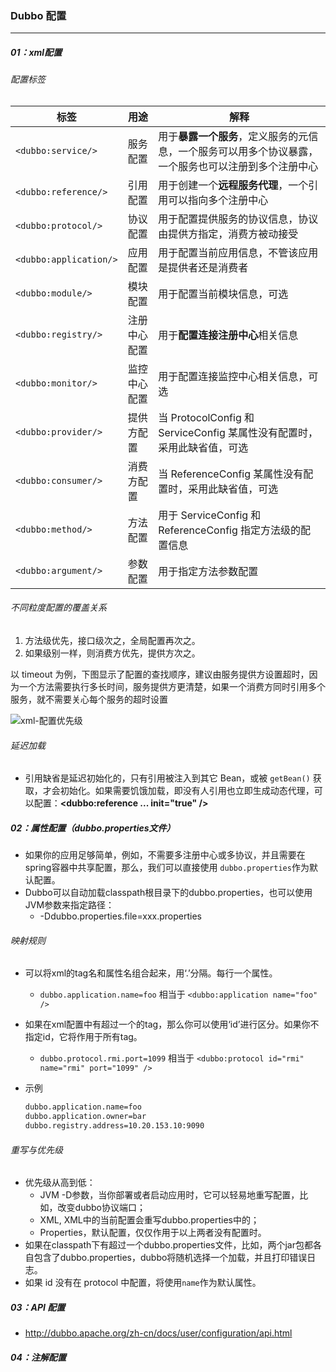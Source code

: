 ### Dubbo 配置

------

##### 01：xml配置

###### 配置标签

| 标签                   | 用途         | 解释                                                         |
| ---------------------- | ------------ | ------------------------------------------------------------ |
| `<dubbo:service/>`     | 服务配置     | 用于**暴露一个服务**，定义服务的元信息，一个服务可以用多个协议暴露，一个服务也可以注册到多个注册中心 |
| `<dubbo:reference/>`   | 引用配置     | 用于创建一个**远程服务代理**，一个引用可以指向多个注册中心   |
| `<dubbo:protocol/>`    | 协议配置     | 用于配置提供服务的协议信息，协议由提供方指定，消费方被动接受 |
| `<dubbo:application/>` | 应用配置     | 用于配置当前应用信息，不管该应用是提供者还是消费者           |
| `<dubbo:module/>`      | 模块配置     | 用于配置当前模块信息，可选                                   |
| `<dubbo:registry/>`    | 注册中心配置 | 用于**配置连接注册中心**相关信息                             |
| `<dubbo:monitor/>`     | 监控中心配置 | 用于配置连接监控中心相关信息，可选                           |
| `<dubbo:provider/>`    | 提供方配置   | 当 ProtocolConfig 和 ServiceConfig 某属性没有配置时，采用此缺省值，可选 |
| `<dubbo:consumer/>`    | 消费方配置   | 当 ReferenceConfig 某属性没有配置时，采用此缺省值，可选      |
| `<dubbo:method/>`      | 方法配置     | 用于 ServiceConfig 和 ReferenceConfig 指定方法级的配置信息   |
| `<dubbo:argument/>`    | 参数配置     | 用于指定方法参数配置                                         |

###### 不同粒度配置的覆盖关系

1. 方法级优先，接口级次之，全局配置再次之。
2. 如果级别一样，则消费方优先，提供方次之。

以 timeout 为例，下图显示了配置的查找顺序，建议由服务提供方设置超时，因为一个方法需要执行多长时间，服务提供方更清楚，如果一个消费方同时引用多个服务，就不需要关心每个服务的超时设置

![xml-配置优先级](/Users/likang/Code/Git/Middleware/Dubbo/photos/xml-配置优先级.png)

###### 延迟加载

- 引用缺省是延迟初始化的，只有引用被注入到其它 Bean，或被 `getBean()` 获取，才会初始化。如果需要饥饿加载，即没有人引用也立即生成动态代理，可以配置：**<dubbo:reference ... init="true" />**

##### 02：属性配置（dubbo.properties文件）

- 如果你的应用足够简单，例如，不需要多注册中心或多协议，并且需要在spring容器中共享配置，那么，我们可以直接使用 `dubbo.properties`作为默认配置。
- Dubbo可以自动加载classpath根目录下的dubbo.properties，也可以使用JVM参数来指定路径：
  - -Ddubbo.properties.file=xxx.properties

###### 映射规则

- 可以将xml的tag名和属性名组合起来，用‘.’分隔。每行一个属性。

  - `dubbo.application.name=foo` 相当于 `<dubbo:application name="foo" />`

- 如果在xml配置中有超过一个的tag，那么你可以使用‘id’进行区分。如果你不指定id，它将作用于所有tag。

  - `dubbo.protocol.rmi.port=1099` 相当于 `<dubbo:protocol id="rmi" name="rmi" port="1099" />`

- 示例

  ```sh
  dubbo.application.name=foo
  dubbo.application.owner=bar
  dubbo.registry.address=10.20.153.10:9090
  ```

###### 重写与优先级

- 优先级从高到低：
  - JVM -D参数，当你部署或者启动应用时，它可以轻易地重写配置，比如，改变dubbo协议端口；
  - XML, XML中的当前配置会重写dubbo.properties中的；
  - Properties，默认配置，仅仅作用于以上两者没有配置时。
- 如果在classpath下有超过一个dubbo.properties文件，比如，两个jar包都各自包含了dubbo.properties，dubbo将随机选择一个加载，并且打印错误日志。
- 如果 id 没有在 protocol 中配置，将使用`name`作为默认属性。

##### 03：API 配置

- http://dubbo.apache.org/zh-cn/docs/user/configuration/api.html

##### 04：注解配置